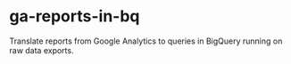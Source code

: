 # ga-reports-in-bq
Translate reports from Google Analytics to queries in BigQuery running on raw data exports.
